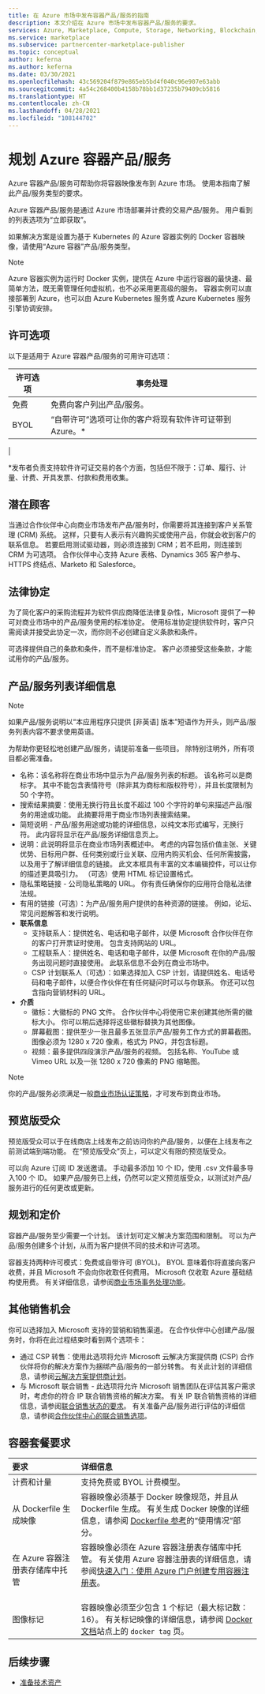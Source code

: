 ```yaml
---
title: 在 Azure 市场中发布容器产品/服务的指南
description: 本文介绍在 Azure 市场中发布容器产品/服务的要求。
services: Azure, Marketplace, Compute, Storage, Networking, Blockchain, Security
ms.service: marketplace
ms.subservice: partnercenter-marketplace-publisher
ms.topic: conceptual
author: keferna
ms.author: keferna
ms.date: 03/30/2021
ms.openlocfilehash: 43c569204f879e865eb5bd4f040c96e907e63abb
ms.sourcegitcommit: 4a54c268400b4158b78bb1d37235b79409cb5816
ms.translationtype: HT
ms.contentlocale: zh-CN
ms.lasthandoff: 04/28/2021
ms.locfileid: "108144702"
---
```

# <a name="plan-an-azure-container-offer"></a>规划 Azure 容器产品/服务

Azure 容器产品/服务可帮助你将容器映像发布到 Azure 市场。 使用本指南了解此产品/服务类型的要求。

Azure 容器产品/服务是通过 Azure 市场部署并计费的交易产品/服务。 用户看到的列表选项为“立即获取”。

如果解决方案是设置为基于 Kubernetes 的 Azure 容器实例的 Docker 容器映像，请使用“Azure 容器”产品/服务类型。

> [!NOTE]
> Azure 容器实例为运行时 Docker 实例，提供在 Azure 中运行容器的最快速、最简单方法，既无需管理任何虚拟机，也不必采用更高级的服务。 容器实例可以直接部署到 Azure，也可以由 Azure Kubernetes 服务或 Azure Kubernetes 服务引擎协调安排。  

## <a name="licensing-options"></a>许可选项

以下是适用于 Azure 容器产品/服务的可用许可选项：

| 许可选项 | 事务处理 |
| --- | --- |
| 免费 | 免费向客户列出产品/服务。 |
| BYOL | “自带许可”选项可让你的客户将现有软件许可证带到 Azure。\* |
|

\*发布者负责支持软件许可证交易的各个方面，包括但不限于：订单、履行、计量、计费、开具发票、付款和费用收集。

## <a name="customer-leads"></a>潜在顾客

当通过合作伙伴中心向商业市场发布产品/服务时，你需要将其连接到客户关系管理 (CRM) 系统。 这样，只要有人表示有兴趣购买或使用产品，你就会收到客户的联系信息。 若要启用测试驱动器，则必须连接到 CRM；若不启用，则连接到 CRM 为可选项。 合作伙伴中心支持 Azure 表格、Dynamics 365 客户参与、HTTPS 终结点、Marketo 和 Salesforce。

## <a name="legal-contracts"></a>法律协定

为了简化客户的采购流程并为软件供应商降低法律复杂性，Microsoft 提供了一种可对商业市场中的产品/服务使用的标准协定。 使用标准协定提供软件时，客户只需阅读并接受此协定一次，而你则不必创建自定义条款和条件。

可选择提供自己的条款和条件，而不是标准协定。 客户必须接受这些条款，才能试用你的产品/服务。

## <a name="offer-listing-details"></a>产品/服务列表详细信息

> [!NOTE]
> 如果产品/服务说明以“本应用程序只提供 [非英语] 版本”短语作为开头，则产品/服务列表内容不要求使用英语。

为帮助你更轻松地创建产品/服务，请提前准备一些项目。 除特别注明外，所有项目都必需准备。

- 名称：该名称将在商业市场中显示为产品/服务列表的标题。 该名称可以是商标字。 其中不能包含表情符号（除非其为商标和版权符号），并且长度限制为 50 个字符。
- 搜索结果摘要：使用无换行符且长度不超过 100 个字符的单句来描述产品/服务的用途或功能。 此摘要将用于商业市场列表搜索结果。
- 简短说明 - 产品/服务用途或功能的详细信息，以纯文本形式编写，无换行符。 此内容将显示在产品/服务详细信息页上。
- 说明：此说明将显示在商业市场列表概述中。 考虑的内容包括价值主张、关键优势、目标用户群、任何类别或行业关联、应用内购买机会、任何所需披露，以及用于了解详细信息的链接。 此文本框具有丰富的文本编辑控件，可以让你的描述更具吸引力。 （可选）使用 HTML 标记设置格式。
- 隐私策略链接 - 公司隐私策略的 URL。 你有责任确保你的应用符合隐私法律法规。
- 有用的链接（可选）：为产品/服务用户提供的各种资源的链接。 例如，论坛、常见问题解答和发行说明。
- **联系信息**
  - 支持联系人：提供姓名、电话和电子邮件，以便 Microsoft 合作伙伴在你的客户打开票证时使用。 包含支持网站的 URL。
  - 工程联系人：提供姓名、电话和电子邮件，以便 Microsoft 在你的产品/服务出现问题时直接使用。 此联系信息不会列在商业市场中。
  - CSP 计划联系人（可选）：如果选择加入 CSP 计划，请提供姓名、电话号码和电子邮件，以便合作伙伴在有任何疑问时可以与你联系。 你还可以包含指向营销材料的 URL。
- **介质**
    - 徽标：大徽标的 PNG 文件。 合作伙伴中心将使用它来创建其他所需的徽标大小。 你可以稍后选择将这些徽标替换为其他图像。
    - 屏幕截图：提供至少一张且最多五张显示产品/服务工作方式的屏幕截图。 图像必须为 1280 x 720 像素，格式为 PNG，并包含标题。
    - 视频：最多提供四段演示产品/服务的视频。 包括名称、YouTube 或 Vimeo URL 以及一张 1280 x 720 像素的 PNG 缩略图。

> [!Note]
> 你的产品/服务必须满足一般[商业市场认证策略](/legal/marketplace/certification-policies#100-general)，才可发布到商业市场。

## <a name="preview-audience"></a>预览版受众

预览版受众可以于在线商店上线发布之前访问你的产品/服务，以便在上线发布之前测试端到端功能。 在“预览版受众”页上，可以定义有限的预览版受众。

可以向 Azure 订阅 ID 发送邀请。 手动最多添加 10 个 ID，使用 .csv 文件最多导 入100 个 ID。 如果产品/服务已上线，仍然可以定义预览版受众，以测试对产品/服务进行的任何更改或更新。

## <a name="plans-and-pricing"></a>规划和定价

容器产品/服务至少需要一个计划。 该计划可定义解决方案范围和限制。 可以为产品/服务创建多个计划，从而为客户提供不同的技术和许可选项。 

容器支持两种许可模式：免费或自带许可 (BYOL)。 BYOL 意味着你将直接向客户收费，并且 Microsoft 不会向你收取任何费用。 Microsoft 仅收取 Azure 基础结构使用费。 有关详细信息，请参阅[商业市场事务处理功能](marketplace-commercial-transaction-capabilities-and-considerations.md)。

## <a name="additional-sales-opportunities"></a>其他销售机会

你可以选择加入 Microsoft 支持的营销和销售渠道。 在合作伙伴中心创建产品/服务时，你将在此过程结束时看到两个选项卡：

- 通过 CSP 转售：使用此选项将允许 Microsoft 云解决方案提供商 (CSP) 合作伙伴将你的解决方案作为捆绑产品/服务的一部分转售。 有关此计划的详细信息，请参阅[云解决方案提供商计划](cloud-solution-providers.md)。
- 与 Microsoft 联合销售 - 此选项将允许 Microsoft 销售团队在评估其客户需求时，考虑你的符合 IP 联合销售资格的解决方案。 有关 IP 联合销售资格的详细信息，请参阅[联合销售状态的要求](/legal/marketplace/certification-policies)。 有关准备产品/服务进行评估的详细信息，请参阅[合作伙伴中心的联合销售选项](./co-sell-configure.md)。

## <a name="container-offer-requirements"></a>容器套餐要求

| 要求 | 详细信息 |  
|:--- |:--- |  
| 计费和计量 | 支持免费或 BYOL 计费模型。 |
| 从 Dockerfile 生成映像 | 容器映像必须基于 Docker 映像规范，并且从 Dockerfile 生成。 有关生成 Docker 映像的详细信息，请参阅 [Dockerfile 参考](https://docs.docker.com/engine/reference/builder/#usage)的“使用情况”部分。 |
| 在 Azure 容器注册表存储库中托管 | 容器映像必须在 Azure 容器注册表存储库中托管。 有关使用 Azure 容器注册表的详细信息，请参阅[快速入门：使用 Azure 门户创建专用容器注册表](../container-registry/container-registry-get-started-portal.md)。<br><br> |
| 图像标记 | 容器映像必须至少包含 1 个标记（最大标记数：16）。 有关标记映像的详细信息，请参阅 [Docker 文档](https://docs.docker.com/engine/reference/commandline/tag)站点上的 `docker tag` 页。 |

## <a name="next-steps"></a>后续步骤

- [准备技术资产](azure-container-technical-assets.md)